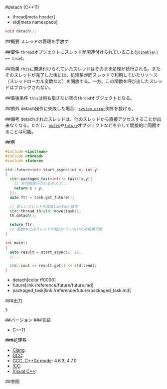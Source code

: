 #detach (C++11)
* thread[meta header]
* std[meta namespace]

```cpp
void detach();
```

##概要
スレッドの管理を手放す


##要件
`thread`オブジェクトにスレッドが関連付けられていること([`joinable()`](./joinable.md)` == true`)。


##効果
`this`に関連付けられていたスレッドはそのまま処理が続行される。またそのスレッドが完了した後には、処理系が同スレッドで利用していたリソース（スレッドローカル変数など）を開放する。一方、この関数を呼び出したスレッドはブロックされない。


##事後条件
`this`は何も指さない空の`thread`オブジェクトとなる。


##例外
detach操作に失敗した場合、[`system_error`](/reference/system_error/system_error.md)例外を投げる。


##備考
detachされたスレッドは、他のスレッドから直接アクセスすることが出来なくなる。ただし、[`mutex`](/reference/mutex/mutex.md)や[`future`](/reference/future/future.md)オブジェクトなどを介して間接的に同期することは可能。


##例
```cpp
#include <iostream>
#include <thread>
#include <future>

std::future<int> start_async(int x, int y)
{
  std::packaged_task<int()> task([x,y]{
    // 非同期実行されるタスク...
    return x + y;
  });
  auto ftr = task.get_future();

  // 新しいスレッド作成後にdetach操作
  std::thread th(std::move(task));
  th.detach();

  return ftr;
  // 変数thにはスレッドが紐付いていないため破棄可能
}

int main()
{
  auto result = start_async(1, 2);
  //...

  std::cout << result.get() << std::endl;
}
```
* detach[color ff0000]
* future[link /reference/future/future.md]
* packaged_task[link /reference/future/packaged_task.md]

###出力
```
3
```

##バージョン
###言語
- C++11

###処理系
- [Clang](/implementation.md#clang):
- [GCC](/implementation.md#gcc):
- [GCC, C++0x mode](/implementation.md#gcc): 4.6.3, 4.7.0
- [ICC](/implementation.md#icc):
- [Visual C++](/implementation.md#visual_cpp):

##参照
